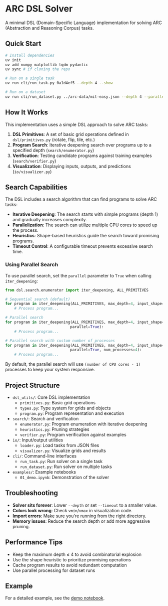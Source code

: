 # ARC DSL Solver

A minimal DSL (Domain-Specific Language) implementation for solving ARC (Abstraction and Reasoning Corpus) tasks.

## Quick Start

```bash
# Install dependencies
uv init
uv add numpy matplotlib tqdm pydantic
uv sync # if cloning the repo

# Run on a single task
uv run cli/run_task.py 0a1d4ef5 --depth 4 --show

# Run on a dataset
uv run cli/run_dataset.py ../arc-data/mit-easy.json --depth 4 --parallel 32 --save-dir results
```

## How It Works

This implementation uses a simple DSL approach to solve ARC tasks:

1. **DSL Primitives**: A set of basic grid operations defined in `dsl/primitives.py` (rotate, flip, tile, etc.)
2. **Program Search**: Iterative deepening search over programs up to a specified depth (`search/enumerator.py`)
3. **Verification**: Testing candidate programs against training examples (`search/verifier.py`)
4. **Visualization**: Displaying inputs, outputs, and predictions (`io/visualizer.py`)

## Search Capabilities

The DSL includes a search algorithm that can find programs to solve ARC tasks:

- **Iterative Deepening**: The search starts with simple programs (depth 1) and gradually increases complexity.
- **Parallelization**: The search can utilize multiple CPU cores to speed up the process.
- **Heuristics**: Shape-based heuristics guide the search toward promising programs.
- **Timeout Control**: A configurable timeout prevents excessive search time.

### Using Parallel Search

To use parallel search, set the `parallel` parameter to `True` when calling `iter_deepening`:

```python
from dsl.search.enumerator import iter_deepening, ALL_PRIMITIVES

# Sequential search (default)
for program in iter_deepening(ALL_PRIMITIVES, max_depth=4, input_shape=(3, 3), output_shape=(3, 3)):
    # Process program...

# Parallel search
for program in iter_deepening(ALL_PRIMITIVES, max_depth=4, input_shape=(3, 3), output_shape=(3, 3), 
                             parallel=True):
    # Process program...

# Parallel search with custom number of processes
for program in iter_deepening(ALL_PRIMITIVES, max_depth=4, input_shape=(3, 3), output_shape=(3, 3),
                             parallel=True, num_processes=4):
    # Process program...
```

By default, the parallel search will use `(number of CPU cores - 1)` processes to keep your system responsive.

## Project Structure

- `dsl_utils/`: Core DSL implementation
  - `primitives.py`: Basic grid operations
  - `types.py`: Type system for grids and objects
  - `program.py`: Program representation and execution
- `search/`: Search and verification
  - `enumerator.py`: Program enumeration with iterative deepening
  - `heuristics.py`: Pruning strategies
  - `verifier.py`: Program verification against examples
- `io/`: Input/output utilities
  - `loader.py`: Load tasks from JSON files
  - `visualizer.py`: Visualize grids and results
- `cli/`: Command-line interfaces
  - `run_task.py`: Run solver on a single task
  - `run_dataset.py`: Run solver on multiple tasks
- `examples/`: Example notebooks
  - `01_demo.ipynb`: Demonstration of the solver

## Troubleshooting

- **Solver sits forever**: Lower `--depth` or set `--timeout` to a smaller value.
- **Colors look wrong**: Check `vmin`/`vmax` in visualization code.
- **Import errors**: Make sure you're running from the right directory.
- **Memory issues**: Reduce the search depth or add more aggressive pruning.

## Performance Tips

- Keep the maximum depth ≤ 4 to avoid combinatorial explosion
- Use the shape heuristic to prioritize promising operations
- Cache program results to avoid redundant computation
- Use parallel processing for dataset runs

## Example

For a detailed example, see the [demo notebook](examples/01_demo.ipynb).
